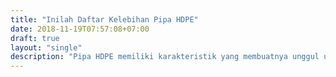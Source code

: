 ```yaml
---
title: "Inilah Daftar Kelebihan Pipa HDPE"
date: 2018-11-19T07:57:08+07:00
draft: true
layout: "single"
description: "Pipa HDPE memiliki karakteristik yang membuatnya unggul untuk dipakai pada banyak aplikasi perpipaan. Simak daftar kelebihan pipa HDPE disini."
---
```



